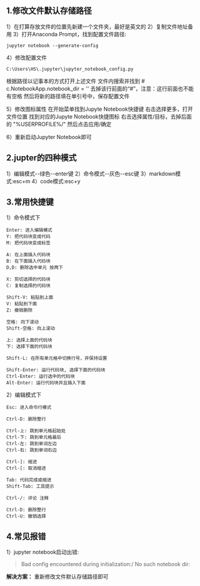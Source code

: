 ## 1.修改文件默认存储路径
1）在打算存放文件的位置先新建一个文件夹，最好是英文的
2）复制文件地址备用
3）打开Anaconda Prompt，找到配置文件路径:
```
jupyter notebook --generate-config
``` 
4）修改配置文件
```
C:\Users\HS\.jupyter\jupyter_notebook_config.py
```
根据路径以记事本的方式打开上述文件
文件内搜索并找到 # c.NotebookApp.notebook_dir = ''
去掉该行前面的“#”，注意：这行前面也不能有空格
然后将新的路径填在单引号中，保存配置文件

5）修改图标属性
在开始菜单找到Jupyte Notebook快捷键
右击选择更多，打开文件位置
找到对应的Jupyte Notebook快捷图标
右击选择属性/目标，去掉后面的 "%USERPROFILE%/"
然后点击应用/确定

6）重新启动Jupyter Notebook即可　　



## 2.jupter的四种模式
1）编辑模式--绿色--enter键
2）命令模式--灰色--esc键 
3）markdown模式:esc+m
4）code模式:esc+y


## 3.常用快捷键
1）命令模式下
```
Enter: 进入编辑模式
Y: 把代码块变成代码
M: 把代码块变成标签

A: 在上面插入代码块
B: 在下面插入代码块
D,D: 删除选中单元 按两下

X: 剪切选择的代码块
C: 复制选择的代码块

Shift-V: 粘贴到上面
V: 粘贴到下面
Z: 撤销删除

空格: 向下滚动
Shift-空格: 向上滚动

上: 选择上面的代码块
下: 选择下面的代码块

Shift-L: 在所有单元格中切换行号，并保持设置

Shift-Enter: 运行代码块, 选择下面的代码块
Ctrl-Enter: 运行选中的代码块
Alt-Enter: 运行代码块并且插入下面
```

2）编辑模式下
```
Esc: 进入命令行模式

Ctrl-D: 删除整行

Ctrl-上: 跳到单元格起始处
Ctrl-下: 跳到单元格最后
Ctrl-左: 跳到单词左边
Ctrl-右: 跳到单词右边

Ctrl-]: 缩进 
Ctrl-[: 取消缩进

Tab: 代码完成或缩进
Shift-Tab: 工具提示

Ctrl-/: 评论 注释

Ctrl-D: 删除整行
Ctrl-U: 撤销选择
```
## 4.常见报错
1）jupyter notebook启动出错:
>Bad config encountered during initialization:/ No such notebook dir:

**解决方案：**
重新修改文件默认存储路径即可